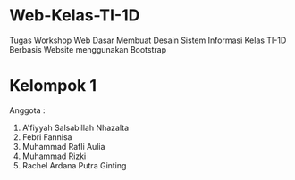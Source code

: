 # Web-Kelas-TI-1D
Tugas Workshop Web Dasar
Membuat Desain Sistem Informasi Kelas TI-1D Berbasis Website menggunakan Bootstrap

# Kelompok 1
Anggota :
1. A'fiyyah Salsabillah Nhazalta
2. Febri Fannisa
3. Muhammad Rafli Aulia
4. Muhammad Rizki
5. Rachel Ardana Putra Ginting

